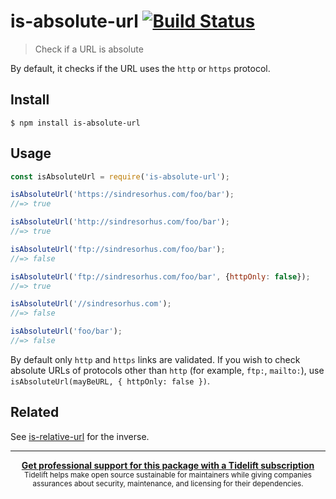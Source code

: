 # is-absolute-url [![Build Status](https://travis-ci.org/sindresorhus/is-absolute-url.svg?branch=master)](https://travis-ci.org/sindresorhus/is-absolute-url)

> Check if a URL is absolute

By default, it checks if the URL uses the `http` or `https` protocol.


## Install

```
$ npm install is-absolute-url
```


## Usage

```js
const isAbsoluteUrl = require('is-absolute-url');

isAbsoluteUrl('https://sindresorhus.com/foo/bar');
//=> true

isAbsoluteUrl('http://sindresorhus.com/foo/bar');
//=> true

isAbsoluteUrl('ftp://sindresorhus.com/foo/bar');
//=> false

isAbsoluteUrl('ftp://sindresorhus.com/foo/bar', {httpOnly: false});
//=> true

isAbsoluteUrl('//sindresorhus.com');
//=> false

isAbsoluteUrl('foo/bar');
//=> false
```

By default only `http` and `https` links are validated.  If you wish to check absolute URLs of protocols other than `http` (for example, `ftp:`, `mailto:`), use `isAbsoluteUrl(mayBeURL, { httpOnly: false })`.

## Related

See [is-relative-url](https://github.com/sindresorhus/is-relative-url) for the inverse.


---

<div align="center">
	<b>
		<a href="https://tidelift.com/subscription/pkg/npm-is-absolute-url?utm_source=npm-is-absolute-url&utm_medium=referral&utm_campaign=readme">Get professional support for this package with a Tidelift subscription</a>
	</b>
	<br>
	<sub>
		Tidelift helps make open source sustainable for maintainers while giving companies<br>assurances about security, maintenance, and licensing for their dependencies.
	</sub>
</div>
